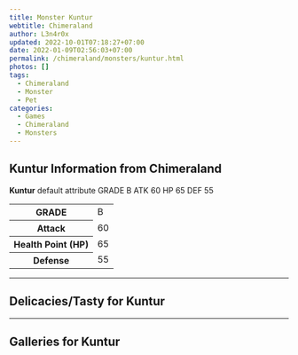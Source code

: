 ```yaml
---
title: Monster Kuntur
webtitle: Chimeraland
author: L3n4r0x
updated: 2022-10-01T07:18:27+07:00
date: 2022-01-09T02:56:03+07:00
permalink: /chimeraland/monsters/kuntur.html
photos: []
tags:
  - Chimeraland
  - Monster
  - Pet
categories:
  - Games
  - Chimeraland
  - Monsters
---
```


<section id="bootstrap-wrapper"><link rel="stylesheet" href="https://rawcdn.githack.com/dimaslanjaka/Web-Manajemen/bb6505ea081a75a7c845f65fb9d939276931c82f/css/bootstrap-4.5-wrapper.css"/><h2>Kuntur Information from Chimeraland</h2><p><b>Kuntur</b> default attribute GRADE B ATK 60 HP 65 DEF 55<table><tr><th>GRADE</th><td>B</td></tr><tr><th>Attack</th><td>60</td></tr><tr><th>Health Point (HP)</th><td>65</td></tr><tr><th>Defense</th><td>55</td></tr></table></p><hr/><h2>Delicacies/Tasty for Kuntur</h2><hr/><div id="gallery"><h2>Galleries for Kuntur</h2><div class="row"></div></div></section>